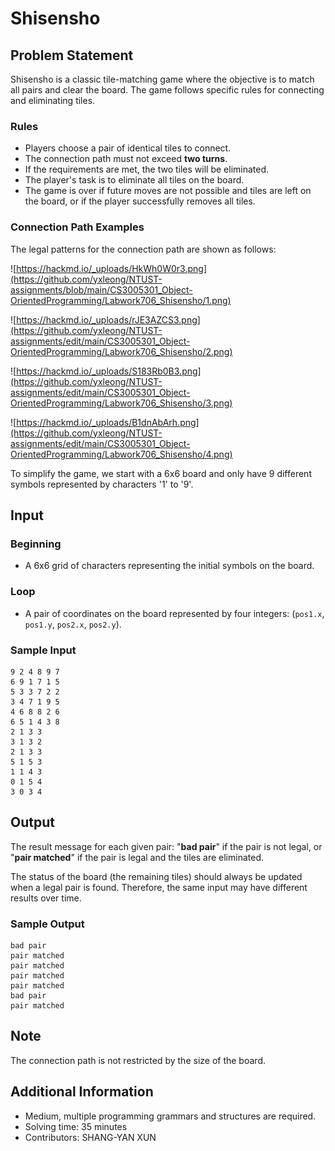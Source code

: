 # Shisensho

## Problem Statement
Shisensho is a classic tile-matching game where the objective is to match all pairs and clear the board. The game follows specific rules for connecting and eliminating tiles.

### Rules

- Players choose a pair of identical tiles to connect.
- The connection path must not exceed **two turns**.
- If the requirements are met, the two tiles will be eliminated.
- The player's task is to eliminate all tiles on the board.
- The game is over if future moves are not possible and tiles are left on the board, or if the player successfully removes all tiles.

### Connection Path Examples
The legal patterns for the connection path are shown as follows:

![https://hackmd.io/_uploads/HkWh0W0r3.png](https://github.com/yxleong/NTUST-assignments/blob/main/CS3005301_Object-OrientedProgramming/Labwork706_Shisensho/1.png)

![https://hackmd.io/_uploads/rJE3AZCS3.png](https://github.com/yxleong/NTUST-assignments/edit/main/CS3005301_Object-OrientedProgramming/Labwork706_Shisensho/2.png)

![https://hackmd.io/_uploads/S183Rb0B3.png](https://github.com/yxleong/NTUST-assignments/edit/main/CS3005301_Object-OrientedProgramming/Labwork706_Shisensho/3.png)

![https://hackmd.io/_uploads/B1dnAbArh.png](https://github.com/yxleong/NTUST-assignments/edit/main/CS3005301_Object-OrientedProgramming/Labwork706_Shisensho/4.png)


To simplify the game, we start with a 6x6 board and only have 9 different symbols represented by characters '1' to '9'.

## Input

### Beginning

- A 6x6 grid of characters representing the initial symbols on the board.

### Loop

- A pair of coordinates on the board represented by four integers: (`pos1.x`, `pos1.y`, `pos2.x`, `pos2.y`).

### Sample Input
```
9 2 4 8 9 7
6 9 1 7 1 5
5 3 3 7 2 2
3 4 7 1 9 5
4 6 8 8 2 6
6 5 1 4 3 8
2 1 3 3
3 1 3 2
2 1 3 3
5 1 5 3
1 1 4 3
0 1 5 4
3 0 3 4
```

## Output
The result message for each given pair: "**bad pair**" if the pair is not legal, or "**pair matched**" if the pair is legal and the tiles are eliminated.

The status of the board (the remaining tiles) should always be updated when a legal pair is found. Therefore, the same input may have different results over time.

### Sample Output
```
bad pair
pair matched
pair matched
pair matched
pair matched
bad pair
pair matched
```

## Note
The connection path is not restricted by the size of the board.

## Additional Information
* Medium, multiple programming grammars and structures are required.
* Solving time: 35 minutes
* Contributors: SHANG-YAN XUN
